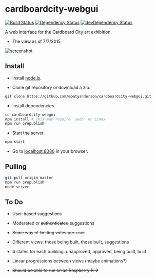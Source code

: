 # cardboardcity-webgui

[![Build Status](https://travis-ci.org/montyanderson/cardboardcity-webgui.svg)](https://travis-ci.org/montyanderson/cardboardcity-webgui)
[![Dependency Status](https://david-dm.org/montyanderson/cardboardcity-webgui.svg)](https://david-dm.org/montyanderson/cardboardcity-webgui)
[![devDependency Status](https://david-dm.org/montyanderson/cardboardcity-webgui/dev-status.svg)](https://david-dm.org/montyanderson/cardboardcity-webgui#info=devDependencies)

A web interface for the Cardboard City art exhibition.

* The view as of 7/7/2015

![screenshot](https://i.imgur.com/3TVvlGM.png)

## Install

* Install [node.js](https://nodejs.org/).

* Clone git repository or download a zip:

``` bash
git clone https://github.com/montyanderson/cardboardcity-webgui.git
```

* Install dependencies.

``` bash
cd cardboardcity-webgui
npm install # This may require 'sudo' on Linux
npm run prepublish
```

* Start the server.

``` bash
npm start
```

* Go to [localhost:8080](http://localhost:8080) in your browser.

## Pulling

``` bash
git pull origin master
npm run prepublish
node server
```

## To Do

* ~~User-based suggestions~~

* Moderated or ~~authenticated~~ suggestions

* ~~Some way of limiting votes per-user~~

* Different views: those being built, those built, suggestions

* 4 states for each building: unapproved, approved, being built, built

* Linear progressions between views (maybe animations?)

* ~~Should be able to run on as Raspberry Pi 2~~
